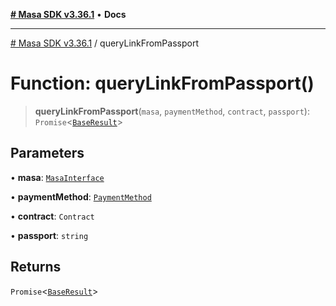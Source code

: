 [**# Masa SDK v3.36.1**](../README.md) • **Docs**

***

[# Masa SDK v3.36.1](../globals.md) / queryLinkFromPassport

# Function: queryLinkFromPassport()

> **queryLinkFromPassport**(`masa`, `paymentMethod`, `contract`, `passport`): `Promise`\<[`BaseResult`](../interfaces/BaseResult.md)\>

## Parameters

• **masa**: [`MasaInterface`](../interfaces/MasaInterface.md)

• **paymentMethod**: [`PaymentMethod`](../type-aliases/PaymentMethod.md)

• **contract**: `Contract`

• **passport**: `string`

## Returns

`Promise`\<[`BaseResult`](../interfaces/BaseResult.md)\>
